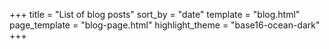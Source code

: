+++
title = "List of blog posts"
sort_by = "date"
template = "blog.html"
page_template = "blog-page.html"
highlight_theme = "base16-ocean-dark"
+++